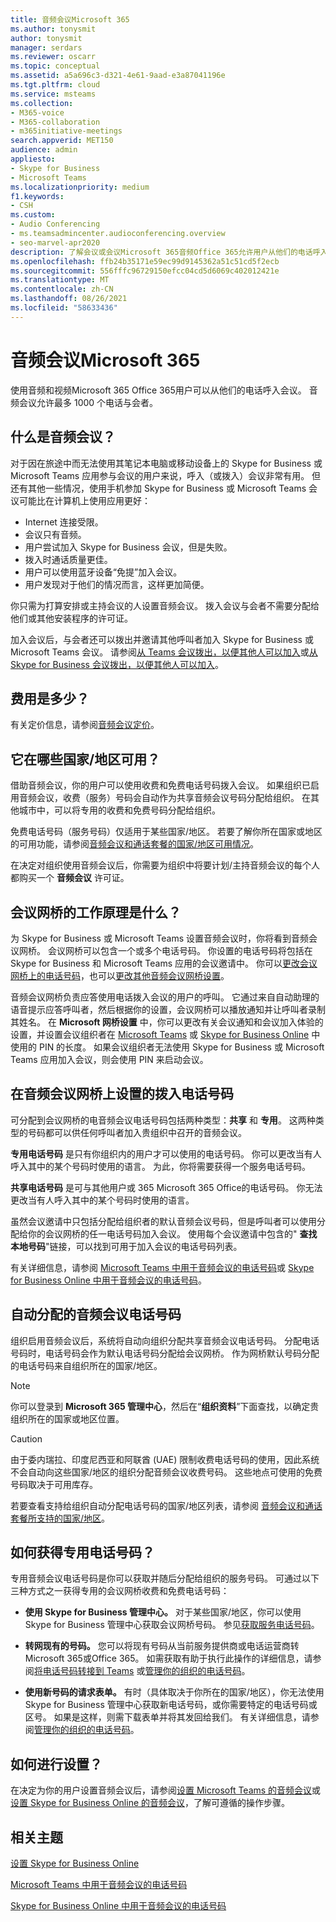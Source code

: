 ```yaml
---
title: 音频会议Microsoft 365
ms.author: tonysmit
author: tonysmit
manager: serdars
ms.reviewer: oscarr
ms.topic: conceptual
ms.assetid: a5a696c3-d321-4e61-9aad-e3a87041196e
ms.tgt.pltfrm: cloud
ms.service: msteams
ms.collection:
- M365-voice
- M365-collaboration
- m365initiative-meetings
search.appverid: MET150
audience: admin
appliesto:
- Skype for Business
- Microsoft Teams
ms.localizationpriority: medium
f1.keywords:
- CSH
ms.custom:
- Audio Conferencing
- ms.teamsadmincenter.audioconferencing.overview
- seo-marvel-apr2020
description: 了解会议或会议Microsoft 365音频Office 365允许用户从他们的电话呼入会议。
ms.openlocfilehash: ffb24b35171e59ec99d9145362a51c51cd5f2ecb
ms.sourcegitcommit: 556fffc96729150efcc04cd5d6069c402012421e
ms.translationtype: MT
ms.contentlocale: zh-CN
ms.lasthandoff: 08/26/2021
ms.locfileid: "58633436"
---
```

# <a name="audio-conferencing-in-microsoft-365"></a>音频会议Microsoft 365
使用音频和视频Microsoft 365 Office 365用户可以从他们的电话呼入会议。 音频会议允许最多 1000 个电话与会者。

## <a name="what-is-audio-conferencing"></a>什么是音频会议？
对于因在旅途中而无法使用其笔记本电脑或移动设备上的 Skype for Business 或 Microsoft Teams 应用参与会议的用户来说，呼入（或拨入）会议非常有用。 但还有其他一些情况，使用手机参加 Skype for Business 或 Microsoft Teams 会议可能比在计算机上使用应用更好：
  
- Internet 连接受限。
- 会议只有音频。
- 用户尝试加入 Skype for Business 会议，但是失败。
- 拨入时通话质量更佳。
- 用户可以使用蓝牙设备“免提”加入会议。
- 用户发现对于他们的情况而言，这样更加简便。

你只需为打算安排或主持会议的人设置音频会议。 拨入会议与会者不需要分配给他们或其他安装程序的许可证。

加入会议后，与会者还可以拨出并邀请其他呼叫者加入 Skype for Business 或 Microsoft Teams 会议。 请参阅[从 Teams 会议拨出，以便其他人可以加入](dialing-out-from-a-teams-meeting-so-other-people-can-join-it.md)或[从 Skype for Business 会议拨出，以便其他人可以加入](/SkypeForBusiness/audio-conferencing-in-office-365/dialing-out-from-a-meeting-so-other-people-can-join-it)。

## <a name="what-does-it-cost"></a>费用是多少？
有关定价信息，请参阅[音频会议定价](https://go.microsoft.com/fwlink/?linkid=799762&clcid=0x409)。

## <a name="where-is-it-available"></a>它在哪些国家/地区可用？
借助音频会议，你的用户可以使用收费和免费电话号码拨入会议。 如果组织已启用音频会议，收费（服务）号码会自动作为共享音频会议号码分配给组织。 在其他城市中，可以将专用的收费和免费号码分配给组织。

免费电话号码（服务号码）仅适用于某些国家/地区。 若要了解你所在国家或地区的可用功能，请参阅[音频会议和通话套餐的国家/地区可用情况](country-and-region-availability-for-audio-conferencing-and-calling-plans/country-and-region-availability-for-audio-conferencing-and-calling-plans.md)。

在决定对组织使用音频会议后，你需要为组织中将要计划/主持音频会议的每个人都购买一个 **音频会议** 许可证。

## <a name="how-do-conferencing-bridges-work"></a>会议网桥的工作原理是什么？
为 Skype for Business 或 Microsoft Teams 设置音频会议时，你将看到音频会议网桥。 会议网桥可以包含一个或多个电话号码。 你设置的电话号码将包括在 Skype for Business 和 Microsoft Teams 应用的会议邀请中。 你可以[更改会议网桥上的电话号码](change-the-phone-numbers-on-your-audio-conferencing-bridge.md)，也可以[更改其他音频会议网桥设置](change-the-settings-for-an-audio-conferencing-bridge.md)。 
  
音频会议网桥负责应答使用电话拨入会议的用户的呼叫。 它通过来自自动助理的语音提示应答呼叫者，然后根据你的设置，会议网桥可以播放通知并让呼叫者录制其姓名。 在 **Microsoft 网桥设置** 中，你可以更改有关会议通知和会议加入体验的设置，并设置会议组织者在 [Microsoft Teams](set-the-pin-length-for-audio-conferencing-meetings-in-teams.md) 或 [Skype for Business Online](/SkypeForBusiness/audio-conferencing-in-office-365/set-the-pin-length-for-audio-conferencing-meetings) 中使用的 PIN 的长度。 如果会议组织者无法使用 Skype for Business 或 Microsoft Teams 应用加入会议，则会使用 PIN 来启动会议。

## <a name="dial-in-phone-numbers-set-on-an-audio-conferencing-bridge"></a>在音频会议网桥上设置的拨入电话号码
可分配到会议网桥的电音频会议电话号码包括两种类型：**共享** 和 **专用**。 这两种类型的号码都可以供任何呼叫者加入贵组织中召开的音频会议。
  
 **专用电话号码** 是只有你组织内的用户才可以使用的电话号码。 你可以更改当有人呼入其中的某个号码时使用的语言。 为此，你将需要获得一个服务电话号码。
  
 **共享电话号码** 是可与其他用户或 365 Microsoft 365 Office的电话号码。 你无法更改当有人呼入其中的某个号码时使用的语言。
  
虽然会议邀请中只包括分配给组织者的默认音频会议号码，但是呼叫者可以使用分配给你的会议网桥的任一电话号码加入会议。 使用每个会议邀请中包含的" **查找本地号码**"链接，可以找到可用于加入会议的电话号码列表。

有关详细信息，请参阅 [Microsoft Teams 中用于音频会议的电话号码](phone-numbers-for-audio-conferencing-in-teams.md)或 [Skype for Business Online 中用于音频会议的电话号码](/SkypeForBusiness/audio-conferencing-in-office-365/phone-numbers-for-audio-conferencing)。
  
## <a name="automatically-assigned-audio-conferencing-phone-numbers"></a>自动分配的音频会议电话号码
组织启用音频会议后，系统将自动向组织分配共享音频会议电话号码。 分配电话号码时，电话号码会作为默认电话号码分配给会议网桥。 作为网桥默认号码分配的电话号码来自组织所在的国家/地区。
  
> [!NOTE]
> 你可以登录到 **Microsoft 365 管理中心**，然后在“**组织资料**”下面查找，以确定贵组织所在的国家或地区位置。 
  
> [!CAUTION]
> 由于委内瑞拉、印度尼西亚和阿联酋 (UAE) 限制收费电话号码的使用，因此系统不会自动向这些国家/地区的组织分配音频会议收费号码。 这些地点可使用的免费号码取决于可用库存。 
  
若要查看支持给组织自动分配电话号码的国家/地区列表，请参阅 [音频会议和通话套餐所支持的国家/地区](country-and-region-availability-for-audio-conferencing-and-calling-plans/country-and-region-availability-for-audio-conferencing-and-calling-plans.md)。
  
## <a name="how-do-you-get-dedicated-phone-numbers"></a>如何获得专用电话号码？
专用音频会议电话号码是你可以获取并随后分配给组织的服务号码。 可通过以下三种方式之一获得专用的会议网桥收费和免费电话号码：

- **使用 Skype for Business 管理中心。** 对于某些国家/地区，你可以使用 Skype for Business 管理中心获取会议网桥号码。 参见[获取服务电话号码](./getting-service-phone-numbers.md)。
    
- **转网现有的号码。** 您可以将现有号码从当前服务提供商或电话运营商转Microsoft 365或Office 365。 如需获取有助于执行此操作的详细信息，请参阅[将电话号码转接到 Teams](phone-number-calling-plans/transfer-phone-numbers-to-teams.md) 或[管理你的组织的电话号码](manage-phone-numbers-for-your-organization/manage-phone-numbers-for-your-organization.md)。  
  
- **使用新号码的请求表单。** 有时（具体取决于你所在的国家/地区），你无法使用 Skype for Business 管理中心获取新电话号码，或你需要特定的电话号码或区号。 如果是这样，则需下载表单并将其发回给我们。 有关详细信息，请参阅[管理你的组织的电话号码](manage-phone-numbers-for-your-organization/manage-phone-numbers-for-your-organization.md)。

## <a name="how-do-you-set-it-up"></a>如何进行设置？
在决定为你的用户设置音频会议后，请参阅[设置 Microsoft Teams 的音频会议](set-up-audio-conferencing-in-teams.md)或[设置 Skype for Business Online 的音频会议](/SkypeForBusiness/audio-conferencing-in-office-365/set-up-audio-conferencing)，了解可遵循的操作步骤。

## <a name="related-topics"></a>相关主题

[设置 Skype for Business Online](/SkypeForBusiness/set-up-skype-for-business-online/set-up-skype-for-business-online)
  
[Microsoft Teams 中用于音频会议的电话号码](phone-numbers-for-audio-conferencing-in-teams.md) 

[Skype for Business Online 中用于音频会议的电话号码](/SkypeForBusiness/audio-conferencing-in-office-365/phone-numbers-for-audio-conferencing)

